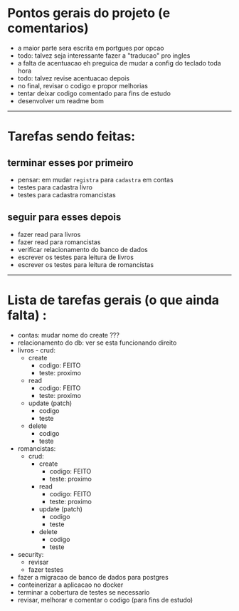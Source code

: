 # Pontos gerais do projeto (e comentarios)
- a maior parte sera escrita em portgues por opcao
- todo: talvez seja interessante fazer a "traducao" pro ingles
- a falta de acentuacao eh preguica de mudar a config do teclado toda hora
- todo: talvez revise acentuacao depois
- no final, revisar o codigo e propor melhorias
- tentar deixar codigo comentado para fins de estudo
- desenvolver um readme bom


---
# Tarefas sendo feitas:

## terminar esses por primeiro
- pensar: em mudar `registra` para `cadastra` em contas
- testes para cadastra livro
- testes para cadastra romancistas

## seguir para esses depois
- fazer read para livros
- fazer read para romancistas
- verificar relacionamento do banco de dados
- escrever os testes para leitura de livros
- escrever os testes para leitura de romancistas


---
# Lista de tarefas gerais (o que ainda falta) :
- contas: mudar nome do create ???
- relacionamento do db: ver se esta funcionando direito
- livros - crud:
    - create 
        - codigo: FEITO
        - teste: proximo
    - read
        - codigo: FEITO
        - teste: proximo
    - update (patch) 
        - codigo
        - teste
    - delete
        - codigo
        - teste
- romancistas:
    - crud:
        - create 
            - codigo: FEITO
            - teste: proximo
        - read
            - codigo: FEITO
            - teste: proximo
        - update (patch) 
            - codigo
            - teste
        - delete
            - codigo
            - teste
- security:
    - revisar
    - fazer testes
- fazer a migracao de banco de dados para postgres
- conteinerizar a aplicacao no docker
- terminar a cobertura de testes se necessario
- revisar, melhorar e comentar o codigo (para fins de estudo)